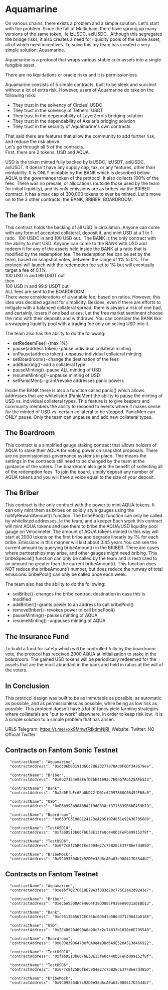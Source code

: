 # Aquamarine

On various chains, there exists a problem and a simple solution. Let's start with the problem. Since the fall of Multichain, there have sprung up many versions of the same token, 
ie lzUSDC, axlUSDC. 
Although this segregates the bridge risks, it also creates a need for liquidity pools of the same asset, all of which need incentives. To solve this my team has created a very simple solution: Aquamarine.

Aquamarine is a protocol that wraps various stable coin assets into a single fungible asset. 

There are no liquidations or oracle risks and it is permissionless.

Aquamarine consists of 5 simple contracts, built to be sleek and succinct without a lot of extra risk. However, users of Aquamarine do take on the following risks:  
* They trust in the solvency of Circles' USDC  
* They trust in the solvency of Tethers' USDT  
* They trust in the dependability of LayerZero's bridging solution  
* They trust in the dependability of Axelar's bridging solution  
* They trust in the security of Aquamarine's own contracts

That said there are features that allow the community to add further risk, and reduce the risk above.  
Let's go through all 5 of the contracts.  
First, there are 2 tokens, USD and AQUA.  

USD is the token minted fully backed by lzUSDC, lzUSDT, axlUSDC, axlUSDT. It doesn't have any supply cap, tax, or any features, other than mintability. It is ONLY mintable by the BANK which is described below.
AQUA is the governance token of the protocol. It also collects 100% of the fees. There was no presale, or allocations (outside those used by the team for initial liquidity), and its only emissions are as bribes via the BRIBER contract. It has a max cap of 300,000 tokens to ever be minted.
Let's move on to the 3 other contracts: the BANK, BRIBER, BOARDROOM.

## The Bank
This contract holds the backing of all USD in circulation. Anyone can come with any form of accepted collateral, deposit it, and mint USD at a 1 to 1 ratio. 
100 USDC in and 100 USD out. 
The BANK is the only contract with the ability to mint USD. Anyone can come to the BANK with USD and redeem it for any of the assets held inside the BANK at a ratio that is modified by the redemption fee. The redemption fee can be set by the team, based on snapshot votes, between the range of 1% to 0%.
The protocol will launch with the redemption fee set to 1% but will eventually target a fee of 0.1%.  
100 USD in and 99 USDT out   
then  
100 USD in and 99.9 USDT out  
ALL fees are sent to the BOARDROOM.  
There were considerations of a variable fee, based on ratios. However, this idea was decided against for simplicity. Besides, even if there are efforts to mitigate with a balanced collateral spread, there is always a risk of one bad,  and certainly, losers if one bad arises. Let the free market sentiment choose the ratio with their deposits and withdraws.
You can consider the BANK like a swapping liquidity pool with a trading fee only on selling USD into it.

The team also has the ability to do the following:

* setRedeemFee() {max 1%}  
* pause(address token) - pause individual collateral minting  
* unPause(address token) - unpause individual collateral minting  
* setBoardroom() - change the destination of the fees  
* addBacking() - add a collateral type  
* pauseMinting() - pause ALL minting of USD  
* resumeMinting() - unpause minting of USD  
* setPanicMen() - grant/revoke addresses panic powers  

Inside the BANK there is also a function called panic() which allows addresses that are whitelisted (PanicMen) the ability to pause the minting of USD vs. individual collateral types. This feature is to give keepers and community members the ability to respond to events where it makes sense for the minted of USD vs. certain collateral to be stopped.
PanicMen can ONLY pause. Only the team can unpause and add new collateral types.

## The Boardroom
This contract is a simplified gauge staking contract that allows holders of AQUA to stake their AQUA for voting power on snapshot proposals. There are no permissionless governance systems in place. This means the settings in the contracts still need to be changed by the team at the guidance of the voters.
The boardroom also gets the benefit of collecting all of the redemption fees. To join the board, simply deposit any number of AQUA tokens and you will have a voice equal to the size of your deposit.

## The Briber
This contract is the only contract with the power to mint AQUA tokens. It can only mint them as bribes on solidly style gauges using the notifyRewardAmount() function. The bribePool() function can only be called by whitelisted addresses. Ie the team, and a keeper
Each week this contract will mint AQUA tokens and use them to bribe the AQUA/USD liquidity pool gauge on Velocimeter. The amount of AQUA tokens minted in this way will start at 2000 tokens on the first bribe and degrade linearly by 1% for each bribe. Emissions in this manner will last about 3.45 years
You can see the current amount by querying bribeAmount() in the BRIBER.
There are cases where partnerships may arise, and other gauges might need bribing. This bribeSpecial() function can only be called by the team and is restricted to an amount no greater than the current bribeAmount(). This function does NOT reduce the bribeAmount() number, but does reduce the runway of total emissions.
bribePool() can only be called once each week. 

The team also has the ability to do the following:    
* setBribe() - changes the bribe contract destination in case this is modified  
* addBriber() - grants power to an address to call bribePool()  
* removeBriber() - revokes power to call bribePool()  
* pauseMinting() - pauses minting of AQUA  
* resumeMinting() - unpauses minting of AQUA  

## The Insurance Fund
To build a fund for safety which will be controlled fully by the boardroom vote, the protocol has received 2000 AQUA at initialization to stake in the boardroom.
The gained USD tokens will be periodically redeemed for the assets that are the most abundant in the bank and held in ratios at the will of the voters.

## In Conclusion
This protocol design was built to be as immutable as possible, as automatic as possible, and as permissionless as possible, while being as low risk as possible.
This protocol doesn't have a lot of fancy yield farming strategies where collaterals are "put to work" elsewhere, in order to keep risk low. 
It is a simple solution to a simple problem that has arisen.

URLS
Telegram: https://t.me/+xk9Mnwt7dkdmNjRl 
Website:
Twitter: NO Official Twitter

## Contracts on Fantom Sonic Testnet
      "contractName": "Aquamarine",
      "contractAddress": "0xdc06b03191d6Cc78623277e70Ad0F6Df34a679ee",

      "contractName": "Briber",
      "contractAddress": "0x0b27154A88EAfD3bE41693c7E0ab7Ab125AFb523",

      "contractName": "Bank",
      "contractAddress": "0x2d0EfbFc6Ea0bD22fD01c62D97868C08452F68c0",

      "contractName": "USD",
      "contractAddress": "0xE6b998b90A8BA2f9d0838cf3713839B6bE459b79",

      "contractName": "Boardroom",
      "contractAddress": "0x66DfE31908124173eA2851924851e92A36705688",

      "contractName": "TestUSD18",
      "contractAddress": "0xfabD513b66FbE38E13fe0c440b3FeFb099152f8f",

      "contractName": "TestUSD6",
      "contractAddress": "0x6F7c8f25B6fEe5904e27c73B2EcE37FB6e7d4B5D",

      "contractName": "BribeMock",
      "contractAddress": "0x9C093304b7c92D0e38d6cA0a63c980417D3544b7",

## Contracts on Fantom Testnet
      "contractName": "Aquamarine",
      "contractAddress": "0xeebf7027C618E79A3f3B3d28c776C2ae2d9243e7",

      "contractName": "Briber",
      "contractAddress": "0xeCbA5500Ade4604F38DD885F926eA9031abEBb13",

      "contractName": "Bank",
      "contractAddress": "0xc951386567CEC366c0D542a5B6d37129643aD186",

      "contractName": "USD",
      "contractAddress": "0x2E4B6204690A8a90c3c2c7483fb1020e6E795549",

      "contractName": "Boardroom",
      "contractAddress": "0x883e3986473ef0A0e4eDDd6A9E528A513d466922",

      "contractName": "TestUSD18",
      "contractAddress": "0xfabD513b66FbE38E13fe0c440b3FeFb099152f8f",

      "contractName": "TestUSD6",
      "contractAddress": "0x6F7c8f25B6fEe5904e27c73B2EcE37FB6e7d4B5D",

      "contractName": "BribeMock",
      "contractAddress": "0x9C093304b7c92D0e38d6cA0a63c980417D3544b7",




